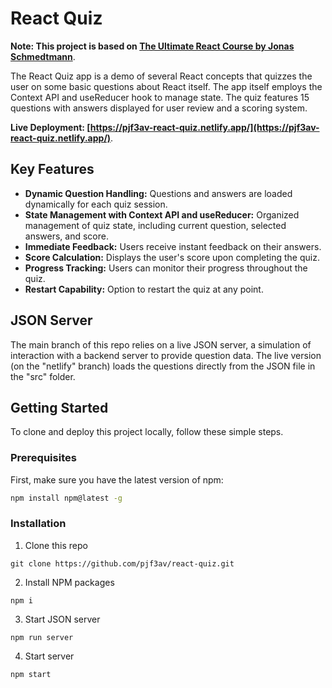 # React Quiz

**Note: This project is based on [The Ultimate React Course by Jonas Schmedtmann](https://www.udemy.com/course/the-ultimate-react-course/)**.

The React Quiz app is a demo of several React concepts that quizzes the user on some basic questions about React itself. The app itself employs the Context API and useReducer hook to manage state. The quiz features 15 questions with answers displayed for user review and a scoring system.

**Live Deployment: [https://pjf3av-react-quiz.netlify.app/](https://pjf3av-react-quiz.netlify.app/)**.

## Key Features
- **Dynamic Question Handling:** Questions and answers are loaded dynamically for each quiz session.
- **State Management with Context API and useReducer:** Organized management of quiz state, including current question, selected answers, and score.
- **Immediate Feedback:** Users receive instant feedback on their answers.
- **Score Calculation:** Displays the user's score upon completing the quiz.
- **Progress Tracking:** Users can monitor their progress throughout the quiz.
- **Restart Capability:** Option to restart the quiz at any point.

## JSON Server

The main branch of this repo relies on a live JSON server, a simulation of interaction with a backend server to provide question data. The live version (on the "netlify" branch) loads the questions directly from the JSON file in the "src" folder. 

## Getting Started
To clone and deploy this project locally, follow these simple steps.

### Prerequisites

First, make sure you have the latest version of npm:

```bash
npm install npm@latest -g
```

### Installation

1. Clone this repo

```
git clone https://github.com/pjf3av/react-quiz.git
```

2. Install NPM packages

```
npm i
```

3. Start JSON server

```
npm run server
```

4. Start server

```
npm start
```
